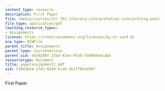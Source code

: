```yaml
---
content_type: resource
description: First Paper
file: /media/courses/21l-701-literary-interpretation-interpreting-poetry-fall-2003/53843b241fe202046cad2b1ffbb1e947_paperassignment1.pdf
file_type: application/pdf
learning_resource_types:
- Assignments
license: https://creativecommons.org/licenses/by-nc-sa/4.0/
ocw_type: OCWFile
parent_title: Assignments
parent_type: CourseSection
parent_uid: d4a9206f-33ad-41ee-9fa8-53d9b6eacab8
resourcetype: Document
title: paperassignment1.pdf
uid: 53843b24-1fe2-0204-6cad-2b1ffbb1e947
---
```

First Paper